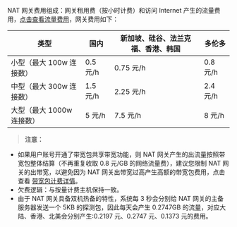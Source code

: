 NAT 网关费用组成：网关租用费（按小时计费）和访问 Internet 产生的流量费用，[点击查看流量费用](/document/product/213/509#.E6.8C.89.E6.B5.81.E9.87.8F.E8.AE.A1.E8.B4.B912)，网关费用如下：

| 类型 | 国内 |新加坡、硅谷、法兰克福、香港、韩国|  多伦多 |
|---------|---------|---------|---------|
| 小型（最大 100w 连接数） | 0.5 元/h | 0.75 元/h |0.8 元/h |
| 中型（最大 300w 连接数） | 1.5 元/h| 2.25 元/h |2.4 元/h |
| 大型（最大 1000w 连接数） | 5 元/h| 7.5 元/h |8 元/h |

 >**注意：**
 - 如果用户账号开通了带宽包共享带宽功能，则 NAT 网关产生的出流量按照带宽包整体结算（不再重复收取 0.8 元/GB 的网络流量费），建议您限制 NAT 网关的出带宽，以避免因为 NAT 网关出带宽过高产生高额的带宽包费用，点击查看 [带宽包计费详情](/document/product/213/10580)。
 - 欠费逻辑：与按量计费主机保持一致。
 - 由于 NAT 网关具备双机热备的特性，系统每 3 秒会分别给 NAT 网关的主备服务器发送一个 5KB 的探测包，因此每天会产生 0.2747GB 的流量，对应大陆、香港、北美会分别产生:0.2197 元、0.2747 元、0.1373 元的费用。
